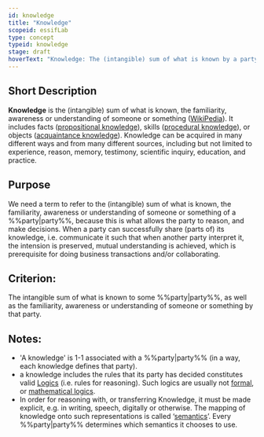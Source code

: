 ```yaml
---
id: knowledge
title: "Knowledge"
scopeid: essifLab
type: concept
typeid: knowledge
stage: draft
hoverText: "Knowledge: The (intangible) sum of what is known by a party, as well as the familiarity, awareness or understanding of someone or something by that party."
---
```


## Short Description
**Knowledge** is the (intangible) sum of what is known, the familiarity, awareness or understanding of someone or something ([WikiPedia](https://en.wikipedia.org/wiki/Knowledge)). It includes facts ([propositional knowledge](https://en.wikipedia.org/wiki/Propositional_knowledge)), skills ([procedural knowledge](https://en.wikipedia.org/wiki/Procedural_knowledge)), or objects ([acquaintance knowledge](https://en.wikipedia.org/wiki/Knowledge_by_acquaintance)). Knowledge can be acquired in many different ways and from many different sources, including but not limited to experience, reason, memory, testimony, scientific inquiry, education, and practice.

## Purpose
We need a term to refer to the (intangible) sum of what is known, the familiarity, awareness or understanding of someone or something of a %%party|party%%, because this is what allows the party to reason, and make decisions. When a party can successfully share (parts of) its knowledge, i.e. communicate it such that when another party interpret it, the intension is preserved, mutual understanding is achieved, which is prerequisite for doing business transactions and/or collaborating. 

## Criterion:
The intangible sum of what is known to some %%party|party%%, as well as the familiarity, awareness or understanding of someone or something by that party.

## Notes:
- 'A knowledge' is 1-1 associated with a %%party|party%% (in a way, each knowledge defines that party).
- a knowledge includes the rules that its party has decided constitutes valid [Logics](https://en.wikipedia.org/wiki/Logic) (i.e. rules for reasoning). Such logics are usually not [formal](https://en.wikipedia.org/wiki/Formal_system), or [mathematical logics](https://en.wikipedia.org/wiki/Mathematical_logic).
- In order for reasoning with, or transferring Knowledge, it must be made explicit, e.g. in writing, speech, digitally or otherwise. The mapping of knowledge onto such representations is called ‘[semantics](https://en.wikipedia.org/wiki/Semantics)’. Every %%party|party%% determines which semantics it chooses to use.
